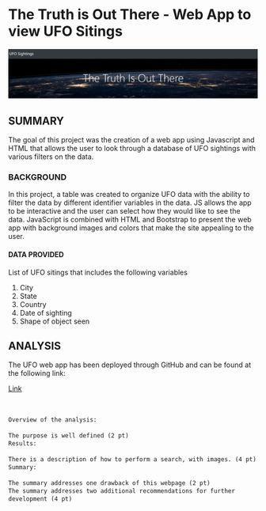# The Truth is Out There - Web App to view UFO Sitings
![](https://github.com/xactuary/UFOs/blob/main/Resources/title.PNG)
## SUMMARY
The goal of this project was the creation of a web app using Javascript and HTML that allows the user to look through a database of UFO sightings with various filters on the data.
### BACKGROUND
In this project, a table was created to organize UFO data with the ability to filter the data by different identifier variables in the data.  JS allows the app to be interactive and the user can select how they would like to see the data.  JavaScript is combined with HTML and Bootstrap to present the web app with background images and colors that make the site appealing to the user.  

#### DATA PROVIDED
List of UFO sitings that includes the following variables
1. City
2. State
3. Country
4. Date of sighting
5. Shape of object seen

## ANALYSIS

The UFO web app has been deployed through GitHub and can be found at the following link:


[Link](https://xactuary.github.io/UFOs/) 
```


Overview of the analysis:

The purpose is well defined (2 pt)
Results:

There is a description of how to perform a search, with images. (4 pt)
Summary:

The summary addresses one drawback of this webpage (2 pt)
The summary addresses two additional recommendations for further development (4 pt)
